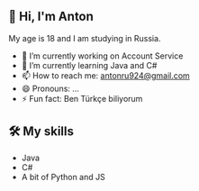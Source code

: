 ## 👋 Hi, I'm Anton
My age is 18 and I am studying in Russia.

- 🔭 I’m currently working on Account Service
- 🌱 I’m currently learning Java and C#
- 📫 How to reach me: antonru924@gmail.com
- 😄 Pronouns: ...
- ⚡ Fun fact: Ben Türkçe biliyorum

## 🛠 My skills
* Java
* C#
* A bit of Python and JS
